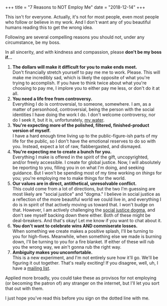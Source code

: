 +++
title = "7 Reasons to NOT Employ Me"
date = "2018-12-14"
+++

<p class="lede"><span class="dropcap seafoam">T</span>his isn't for everyone. Actually, it's not for most people, even most people who follow or believe in my work. And I don't want any of you beautiful humans reading this to get the wrong idea.

Following are several compelling reasons you should not, under any circumstance, be my boss.

In all sincerity, and with kindness and compassion, please <strong>don't be my boss if...</strong>

<ol>
    <li><strong>The dollars will make it difficult for you to make ends meet.</strong> <br/>
        Don't financially stretch yourself to pay me me to work. Please. This will make me incredibly sad, which is likely the opposite of what you're trying to accomplish. If you have to think twice about what you're choosing to pay me, I implore you to either pay me less, or don't do it at all.
    </li>
    <li><strong>You need a life free from controversy.</strong> <br/>
        Everything I do is controversial, to someone, somewhere. I am, as a matter of personhood, controversial, being the person with the social identities I have doing the work I do. I don't welcome controversy, nor do I seek it, but it is, unfortunately, <a href="https://www.youtube.com/watch?v=8CrOL-ydFMI" title="David Foster Wallace 'This is Water' Speech">my water</a>.</li>
    <li><strong>You're expecting more of the polished, filtered, finished-product version of myself.</strong> <br/>
        I have a hard enough time living up to the public-figure-ish parts of my life for the public, so I don't have the emotional reserves to do so with you. Instead, expect a lot of raw, flabbergasted, and dismayed.</li>
    <li><strong>You're expecting me to create a bunch for you.</strong><br/>
        Everything I make is offered in the spirit of the gift, uncopyrighted, and/or freely accessible. I create for global justice. Now, I will absolutely be reporting to you, filling you in on what I'm doing, and seeking guidance. But I won't be spending most of my time working on <em>things</em> for you; you're employing me to make things for the world.</li>
    <li><strong>Our values are in direct, antithetical, unresolvable conflict.</strong> <br/>
        This could come from a lot of directions, but the two I'm guessing are most likely are "social justice" and "dogma." I believe in social justice as a reflection of the more beautiful world we could live in, and everything I do is in spirit of that actively moving us toward that. I won't budge on that. However, I am actively challenging the <a href="https://itspronouncedmetrosexual.com/tag/social-justice-dogma/" title="social justice dogma">social justice dogma</a>, and don't see myself backing down there either. Both of these might be deal-breakers. And that's okay! Let me know if you want to chat about it.
    </li>
    <li><strong>You don't want to celebrate wins AND commiserate losses.</strong> <br/>
        When something we create makes a positive splash, I'll be turning to you for high-fives. Meanwhile, when something else we made is burning down, I'll be turning to you for a fire blanket. If either of these will rub you the wrong way, we ain't gonna rub the right way.
    </li>
    <li><strong>Ambiguity makes you uncomfortable.</strong><br/>
        This is a new experiment, and I'm not entirely sure how it'll go. We'll be figuring it out together. That's really exciting! If you disagree, well, uh, I have a <a href="https://app.convertkit.com/landing_pages/402557?v=7" title="Sam Killermann Mailing List">mailing list</a>.
    </li>
</ol>

Applied more broadly, you could take these as provisos for not employing (or becoming the patron of) any stranger on the internet, but I'll let you sort that out with them.

I just hope you've read this before you sign on the dotted line with me.
